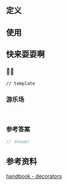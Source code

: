## 定义 <Badge text='WIP' type='warning' />

## 使用

## 快来耍耍啊

### 🌰🌰

<!-- 题目 -->

```
// template
```

### 游乐场

<br />

<Editor
  value='// enjoy yourself'
/>

### 参考答案

```ts
// answer
```

## 参考资料

[handbook - decorators](https://www.typescriptlang.org/docs/handbook/decorators.html)
